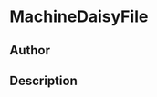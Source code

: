# MachineDaisyFile

## Author

<!-- Insert Your Name Here -->

## Description

<!-- Describe your example here -->
